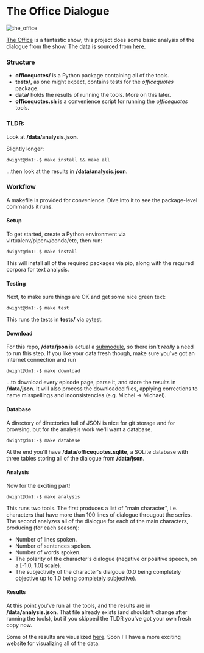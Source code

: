# The Office Dialogue

![the_office](https://i.ytimg.com/vi/8GxqvnQyaxs/maxresdefault.jpg)

[The Office](https://www.imdb.com/title/tt0386676/) is a fantastic show; 
this project does some basic analysis of the dialogue from the show.
The data is sourced from [here](http://officequotes.net/).


### Structure

- **officequotes/** is a Python package containing all of the tools.
- **tests/**, as one might expect, contains tests for the *officequotes* package.
- **data/** holds the results of running the tools. More on this later.
- **officequotes.sh** is a convenience script for running the *officequotes* tools.


### TLDR:
Look at **/data/analysis.json**. 

Slightly longer:

```console
dwight@dm1:-$ make install && make all
```

...then look at the results in **/data/analysis.json**.


### Workflow
A makefile is provided for convenience. Dive into it to see the package-level commands it runs.


#### Setup
To get started, create a Python environment via virtualenv/pipenv/conda/etc, then run:

```console
dwight@dm1:-$ make install
```

This will install all of the required packages via pip, along with the required corpora for text analysis.


#### Testing
Next, to make sure things are OK and get some nice green text:

```console
dwight@dm1:-$ make test
```

This runs the tests in **tests/** via [pytest](https://docs.pytest.org/en/latest/).


#### Download
For this repo, **/data/json** is actual a [submodule](https://github.com/zengineering/the-office), so there isn't *really* a need to run this step.
If you like your data fresh though, make sure you've got an internet connection and run

```console
dwight@dm1:-$ make download
```

...to download every episode page, parse it, and store the results in **/data/json**.
It will also process the downloaded files, applying corrections to name misspellings and inconsistencies (e.g. Michel -> Michael).


#### Database

A directory of directories full of JSON is nice for git storage and for browsing, but for the analysis work we'll want a database.

```console
dwight@dm1:-$ make database
```

At the end you'll have **/data/officequotes.sqlite**, a SQLite database with three tables storing all of the dialogue from **/data/json**.


#### Analysis

Now for the exciting part!

```console
dwight@dm1:-$ make analysis
```

This runs two tools.
The first produces a list of "main character", i.e. characters that have more than 100 lines of dialogue througout the series.
The second analyzes all of the dialogue for each of the main characters, producing (for each season): 
- Number of lines spoken.
- Number of sentences spoken.
- Number of words spoken.
- The polarity of the character's dialogue (negative or positive speech, on a [-1.0, 1.0] scale).
- The subjectivity of the character's dialgoue (0.0 being completely objective up to 1.0 being completely subjective).


#### Results 

At this point you've run all the tools, and the results are in **/data/analysis.json**.
That file already exists (and shouldn't change after running the tools), but if you skipped the TLDR you've got your own fresh copy now.

Some of the results are visualized [here](https://zengineering.github.io/2018/06/04/the-office-dialogue.html).
Soon I'll have a more exciting website for visualizing all of the data.

